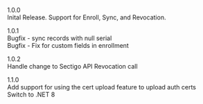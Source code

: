 1.0.0  
Inital Release.  Support for Enroll, Sync, and Revocation. 

1.0.1  
Bugfix - sync records with null serial    
Bugfix - Fix for custom fields in enrollment  

1.0.2  
Handle change to Sectigo API Revocation call  

1.1.0  
Add support for using the cert upload feature to upload auth certs  
Switch to .NET 8  